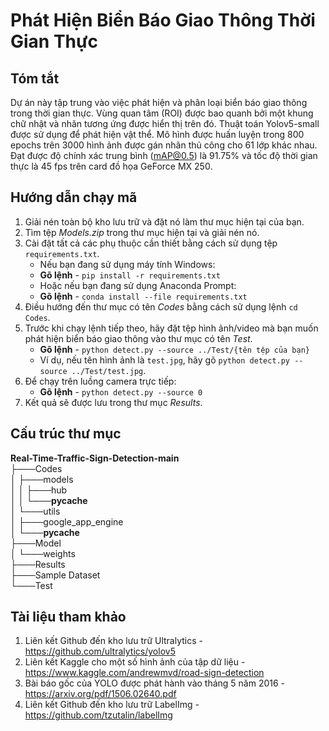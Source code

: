 # Phát Hiện Biển Báo Giao Thông Thời Gian Thực

## Tóm tắt

Dự án này tập trung vào việc phát hiện và phân loại biển báo giao thông trong thời gian thực. Vùng quan tâm (ROI) được bao quanh bởi một khung chữ nhật và nhãn tương ứng được hiển thị trên đó. Thuật toán Yolov5-small được sử dụng để phát hiện vật thể. Mô hình được huấn luyện trong 800 epochs trên 3000 hình ảnh được gán nhãn thủ công cho 61 lớp khác nhau. Đạt được độ chính xác trung bình (mAP@0.5) là 91.75% và tốc độ thời gian thực là 45 fps trên card đồ họa GeForce MX 250.

## Hướng dẫn chạy mã

1. Giải nén toàn bộ kho lưu trữ và đặt nó làm thư mục hiện tại của bạn.
2. Tìm tệp *Models.zip* trong thư mục hiện tại và giải nén nó.
3. Cài đặt tất cả các phụ thuộc cần thiết bằng cách sử dụng tệp `requirements.txt`.
    * Nếu bạn đang sử dụng máy tính Windows:
    * **Gõ lệnh** - `pip install -r requirements.txt`
    * Hoặc nếu bạn đang sử dụng Anaconda Prompt:
    * **Gõ lệnh** - `conda install --file requirements.txt`
4. Điều hướng đến thư mục có tên *Codes* bằng cách sử dụng lệnh `cd Codes`.
5. Trước khi chạy lệnh tiếp theo, hãy đặt tệp hình ảnh/video mà bạn muốn phát hiện biển báo giao thông vào thư mục có tên *Test*.
    * **Gõ lệnh** - `python detect.py --source ../Test/{tên tệp của bạn}`
    * Ví dụ, nếu tên hình ảnh là `test.jpg`, hãy gõ `python detect.py --source ../Test/test.jpg`.
6. Để chạy trên luồng camera trực tiếp:
    * **Gõ lệnh** - `python detect.py --source 0`
7. Kết quả sẽ được lưu trong thư mục *Results*.

## Cấu trúc thư mục

**Real-Time-Traffic-Sign-Detection-main**\
├───Codes\
│ ├───models\
│ │ ├───hub\
│ │ └───__pycache__\
│ └───utils\
│ ├───google_app_engine\
│ └───__pycache__\
├───Model\
│ └───weights\
├───Results\
├───Sample Dataset\
└───Test


## Tài liệu tham khảo

1. Liên kết Github đến kho lưu trữ Ultralytics - https://github.com/ultralytics/yolov5
2. Liên kết Kaggle cho một số hình ảnh của tập dữ liệu - https://www.kaggle.com/andrewmvd/road-sign-detection
3. Bài báo gốc của YOLO được phát hành vào tháng 5 năm 2016 - https://arxiv.org/pdf/1506.02640.pdf
4. Liên kết Github đến kho lưu trữ LabelImg - https://github.com/tzutalin/labelImg